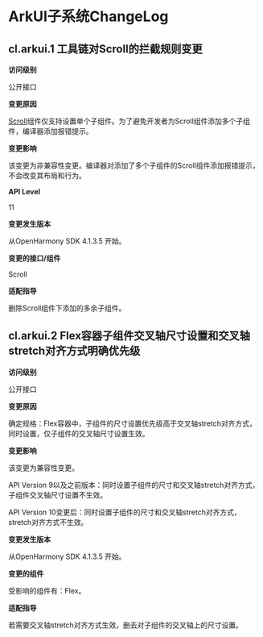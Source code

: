 # ArkUI子系统ChangeLog

##  cl.arkui.1 工具链对Scroll的拦截规则变更

**访问级别**

公开接口

**变更原因**

[Scroll](../../../application-dev/reference/arkui-ts/ts-container-scroll.md)组件仅支持设置单个子组件。为了避免开发者为Scroll组件添加多个子组件，编译器添加报错提示。

**变更影响**

该变更为非兼容性变更。编译器对添加了多个子组件的Scroll组件添加报错提示，不会改变其布局和行为。

**API Level**

11

**变更发生版本**

从OpenHarmony SDK 4.1.3.5 开始。

**变更的接口/组件**

Scroll

**适配指导**

删除Scroll组件下添加的多余子组件。

##  cl.arkui.2 Flex容器子组件交叉轴尺寸设置和交叉轴stretch对齐方式明确优先级

**访问级别**

公开接口

**变更原因**

确定规格：Flex容器中，子组件的尺寸设置优先级高于交叉轴stretch对齐方式，同时设置，仅子组件的交叉轴尺寸设置生效。

**变更影响**

该变更为兼容性变更。

API Version 9以及之前版本：同时设置子组件的尺寸和交叉轴stretch对齐方式，子组件交叉轴尺寸设置不生效。

API Version 10变更后：同时设置子组件的尺寸和交叉轴stretch对齐方式，stretch对齐方式不生效。

**变更发生版本**

从OpenHarmony SDK 4.1.3.5 开始。

**变更的组件**

受影响的组件有：Flex。

**适配指导**

若需要交叉轴stretch对齐方式生效，删去对子组件的交叉轴上的尺寸设置。
